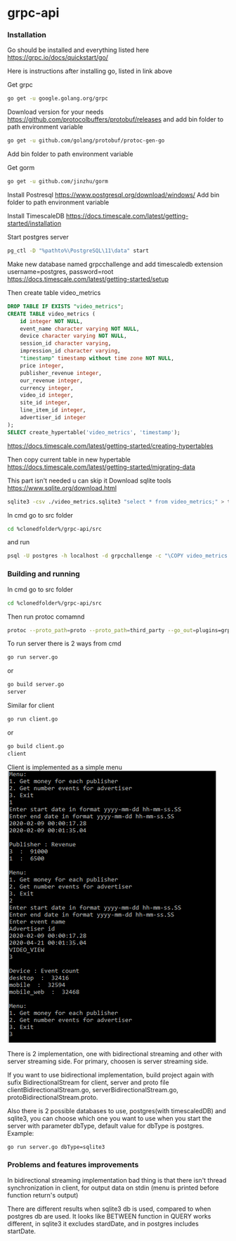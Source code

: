# grpc-api

### Installation
Go should be installed and everything listed here
https://grpc.io/docs/quickstart/go/

Here is instructions after installing go, listed in link above

Get grpc
```bash
go get -u google.golang.org/grpc
```

Download version for your needs
https://github.com/protocolbuffers/protobuf/releases
and add bin folder to path environment variable

```bash
go get -u github.com/golang/protobuf/protoc-gen-go
```
Add bin folder  to path environment variable

Get gorm
```bash
go get -u github.com/jinzhu/gorm
```

Install Postresql
https://www.postgresql.org/download/windows/ 
Add bin folder  to path environment variable

Install TimescaleDB
https://docs.timescale.com/latest/getting-started/installation

Start postgres server
```bash
pg_ctl -D "%pathto%\PostgreSQL\11\data" start
```

Make new database named grpcchallenge and add timescaledb extension
username=postgres, password=root
https://docs.timescale.com/latest/getting-started/setup

Then create table video_metrics 
```sql
DROP TABLE IF EXISTS "video_metrics";
CREATE TABLE video_metrics (
    id integer NOT NULL,
    event_name character varying NOT NULL,
    device character varying NOT NULL,
    session_id character varying,
    impression_id character varying,
    "timestamp" timestamp without time zone NOT NULL,
    price integer,
    publisher_revenue integer,
    our_revenue integer,
    currency integer,
    video_id integer,
    site_id integer,
    line_item_id integer,
    advertiser_id integer
);
SELECT create_hypertable('video_metrics', 'timestamp');
```
https://docs.timescale.com/latest/getting-started/creating-hypertables

Then copy current table in new hypertable
https://docs.timescale.com/latest/getting-started/migrating-data

This part isn't needed u can skip it
Download sqlite tools
https://www.sqlite.org/download.html 
```bash
sqlite3 -csv ./video_metrics.sqlite3 "select * from video_metrics;" > tracksnoh.csv
```

In cmd go to src folder
```bash
cd %clonedfolder%/grpc-api/src
````
and run
```bash
psql -U postgres -h localhost -d grpcchallenge -c "\COPY video_metrics FROM tracksnoh.csv CSV"
```

### Building and running 

In cmd go to src folder
```bash
cd %clonedfolder%/grpc-api/src
```
Then run protoc comamnd
```bash
protoc --proto_path=proto --proto_path=third_party --go_out=plugins=grpc:proto service.proto
```
To run server there is 2 ways from cmd

```bash
go run server.go
```
or
```bash
go build server.go
server
```
Similar for client
```bash
go run client.go
```
or
```bash
go build client.go
client
```

Client is implemented as a simple menu
![Client menu](https://github.com/milos-matijasevic/grpc-api/blob/master/src/client_menu.png)

There is 2 implementation, one with bidirectional streaming and other with server streaming side.
For primary, choosen is server streaming side.

If you want to use bidirectional implementation, build project again with sufix BidirectionalStream for client, server and proto file clientBidirectionalStream.go, serverBidirectionalStream.go, protoBidirectionalStream.proto.

Also there is 2 possible databases to use, postgres(with timescaledDB) and sqlite3, you can choose which one you want to use when you start the server with parameter dbType, default value for dbType is postgres.
Example:
```bash
go run server.go dbType=sqlite3
```


### Problems and features improvements
In bidirectional streaming implementation bad thing is that there isn't thread synchronization in client, for output data on stdin (menu is printed before function return's output)


There are different results when sqlite3 db is used, compared to when postgres db are used.
It looks like BETWEEN function in QUERY works different, in sqlite3 it excludes stardDate, and in postgres includes startDate.
